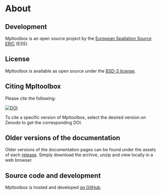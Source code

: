 # About

## Development

Mpltoolbox is an open source project by the [European Spallation Source ERIC](https://europeanspallationsource.se/) (ESS).

## License

Mpltoolbox is available as open source under the [BSD-3 license](https://opensource.org/licenses/BSD-3-Clause).

## Citing Mpltoolbox

Please cite the following:

[![DOI](https://zenodo.org/badge/FIXME.svg)](https://zenodo.org/doi/10.5281/zenodo.FIXME)

To cite a specific version of Mpltoolbox, select the desired version on Zenodo to get the corresponding DOI.

## Older versions of the documentation

Older versions of the documentation pages can be found under the assets of each [release](https://github.com/scipp/mpltoolbox/releases).
Simply download the archive, unzip and view locally in a web browser.

## Source code and development

Mpltoolbox is hosted and developed [on GitHub](https://github.com/scipp/mpltoolbox).
